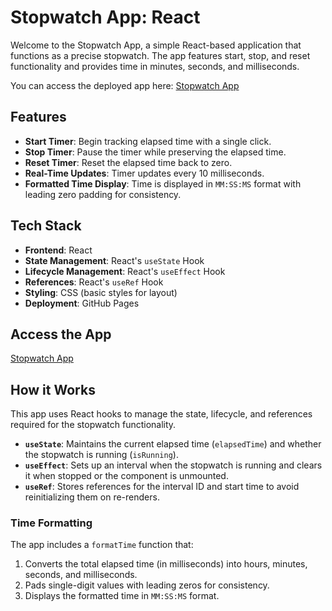 # Stopwatch App: React
Welcome to the Stopwatch App, a simple React-based application that functions as a precise stopwatch. The app features start, stop, and reset functionality and provides time in minutes, seconds, and milliseconds.

You can access the deployed app here: [Stopwatch App](https://sudhasai783.github.io/Stop-watch-React-App/)

## Features
- **Start Timer**: Begin tracking elapsed time with a single click.
- **Stop Timer**: Pause the timer while preserving the elapsed time.
- **Reset Timer**: Reset the elapsed time back to zero.
- **Real-Time Updates**: Timer updates every 10 milliseconds.
- **Formatted Time Display**: Time is displayed in `MM:SS:MS` format with leading zero padding for consistency.

## Tech Stack
- **Frontend**: React
- **State Management**: React's `useState` Hook
- **Lifecycle Management**: React's `useEffect` Hook
- **References**: React's `useRef` Hook
- **Styling**: CSS (basic styles for layout)
- **Deployment**: GitHub Pages

## Access the App
[Stopwatch App](https://sudhasai783.github.io/Stop-watch-React-App/)

## How it Works
This app uses React hooks to manage the state, lifecycle, and references required for the stopwatch functionality.

- **`useState`**: Maintains the current elapsed time (`elapsedTime`) and whether the stopwatch is running (`isRunning`).
- **`useEffect`**: Sets up an interval when the stopwatch is running and clears it when stopped or the component is unmounted.
- **`useRef`**: Stores references for the interval ID and start time to avoid reinitializing them on re-renders.

### Time Formatting
The app includes a `formatTime` function that:
1. Converts the total elapsed time (in milliseconds) into hours, minutes, seconds, and milliseconds.
2. Pads single-digit values with leading zeros for consistency.
3. Displays the formatted time in `MM:SS:MS` format.

